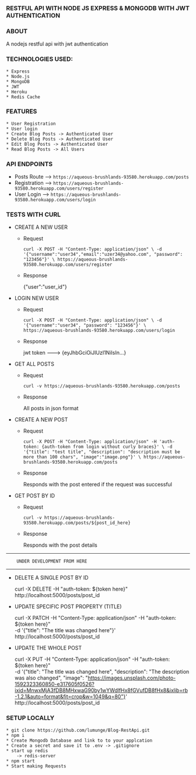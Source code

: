 ### RESTFUL API WITH NODE JS EXPRESS & MONGODB WITH JWT AUTHENTICATION

### ABOUT

A nodejs restful api with jwt authentication

### TECHNOLOGIES USED:

    * Express
    * Node.js
    * MongoDB
    * JWT
    * Heroku
    * Redis Cache

### FEATURES

    * User Registration
    * User login
    * Create Blog Posts -> Authenticated User
    * Delete Blog Posts -> Authenticated User
    * Edit Blog Posts -> Authenticated User
    * Read Blog Posts -> All Users

### API ENDPOINTS

-   Posts Route --> `https://aqueous-brushlands-93580.herokuapp.com/posts`
-   Registration -->
    `https://aqueous-brushlands-93580.herokuapp.com/users/register`
-   User Login --> `https://aqueous-brushlands-93580.herokuapp.com/users/login`

### TESTS WITH CURL

-   CREATE A NEW USER

    -   Request

        `curl -X POST -H "Content-Type: application/json" \ -d '{"username":"user34","email":"uzer34@yahoo.com", "password": "123456"}' \ https://aqueous-brushlands-93580.herokuapp.com/users/register`

    -   Response

        {"user":"user_id"}

-   LOGIN NEW USER

    -   Request

        `curl -X POST -H "Content-Type: application/json" \ -d '{"username":"user34", "password": "123456"}' \ https://aqueous-brushlands-93580.herokuapp.com/users/login`

    -   Response

        jwt token ---> {eyJhbGciOiJIUzI1NiIsIn...}

-   GET ALL POSTS

    -   Request

        `curl -v https://aqueous-brushlands-93580.herokuapp.com/posts`

    -   Response

        All posts in json format

-   CREATE A NEW POST

    -   Request

        `curl -X POST -H "Content-Type: application/json" -H 'auth-token: {auth-token from login without curly braces}' \ -d '{"title": "test title", "description": "description must be more than 100 chars", "image":"image.png"}' \ https://aqueous-brushlands-93580.herokuapp.com/posts`

    -   Response

        Responds with the post entered if the request was successful

-   GET POST BY ID

    -   Request

        `curl -v https://aqueous-brushlands-93580.herokuapp.com/posts/${post_id_here}`

    -   Response

        Responds with the post details

---

        UNDER DEVELOPMENT FROM HERE

---

-   DELETE A SINGLE POST BY ID

    curl -X DELETE -H "auth-token: ${token here}"
    http://localhost:5000/posts/post_id

-   UPDATE SPECIFIC POST PROPERTY (TITLE)

    curl -X PATCH -H "Content-Type: application/json" -H "auth-token: ${token
    here}" \
    -d '{"title": "The title was changed here"}' \
    http://localhost:5000/posts/post_id

-   UPDATE THE WHOLE POST

    curl -X PUT -H "Content-Type: application/json" -H "auth-token: ${token
    here}" \
    -d '{"title": "The title was changed here", "description": "The description was
    also changed", "image": "https://images.unsplash.com/photo-1592323360850-e317605f0526?ixid=MnwxMjA3fDB8MHxwaG90by1wYWdlfHx8fGVufDB8fHx8&ixlib=rb-1.2.1&auto=format&fit=crop&w=1049&q=80"}'
    \
    http://localhost:5000/posts/post_id

### SETUP LOCALLY

    * git clone https://github.com/lumunge/Blog-RestApi.git
    * npm i
    * Create Mongodb Database and link to to your applcation
    * Create a secret and save it to .env -> .gitignore
    * start up redis
        -> redis-server
    * npm start
    * Start making Requests
